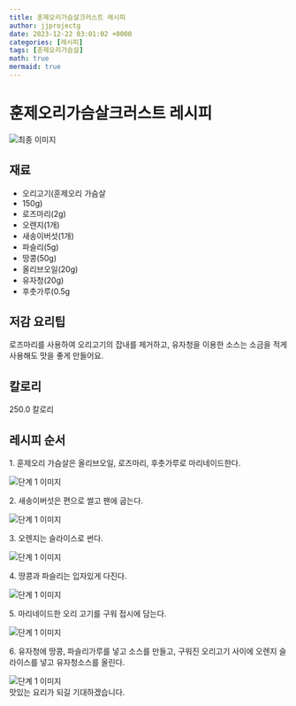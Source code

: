 ```yaml
---
title: 훈제오리가슴살크러스트 레시피
author: jjprojectg
date: 2023-12-22 03:01:02 +0000
categories: [레시피]
tags: [훈제오리가슴살]
math: true
mermaid: true
---
```

<meta name="og:type" content="website"/>
<meta charset="UTF-8"/>
<div class="header">
  <h1>훈제오리가슴살크러스트 레시피</h1>
</div>

<div class="container my-4">
  <div class="row">
    <div class="col-12 col-md-6">
      <div class="recipe-image">
        <img src="http://www.foodsafetykorea.go.kr/uploadimg/cook/10_00642_2.png" class="step-image" alt="최종 이미지"/>
      </div>
    </div>
    <div class="col-12 col-md-6">
      <div class="ingredients">
        <h2>재료</h2>
        <ul class="card">
          <li> 오리고기(훈제오리 가슴살 </li>
          <li>  150g) </li>
          <li>  로즈마리(2g) </li>
          <li>  오렌지(1개) </li>
          <li> 새송이버섯(1개) </li>
          <li>  파슬리(5g) </li>
          <li>  땅콩(50g) </li>
          <li>  올리브오일(20g) </li>
          <li> 유자청(20g) </li>
          <li>  후춧가루(0.5g </li>
</ul>
      </div>
    </div>
    <div class="col-12 col-md-6">
      <div class="ingredients">
        <h2>저감 요리팁</h2>
        <div class="card"> 
          <p>
            로즈마리를 사용하여 오리고기의 잡내를 제거하고, 유자청을 이용한 소스는 소금을 적게 사용해도 맛을 좋게 만들어요.
          </p>
        </div>
      </div>
      <div class="ingredients">
        <h2>칼로리</h2>
        <div class="card"> 
          <p>
            250.0 칼로리
          </p>
        </div>
      </div>
    </div>
  </div>

  <h2 class="my-4">레시피 순서</h2>
  <div class="card recipe-card">
    <div class="card-body recipe-step">
      <p class="card-text step-description">1. 훈제오리 가슴살은 올리브오일,
로즈마리, 후춧가루로
마리네이드한다.</p>
      <img src="http://www.foodsafetykorea.go.kr/uploadimg/cook/20_00642_1.png" alt="단계 1 이미지" class="step-image"/>
    </div>
  </div>
  <div class="card recipe-card">
    <div class="card-body recipe-step">
      <p class="card-text step-description">2. 새송이버섯은 편으로 썰고 팬에
굽는다.</p>
      <img src="http://www.foodsafetykorea.go.kr/uploadimg/cook/20_00642_2.png" alt="단계 1 이미지" class="step-image"/>
    </div>
  </div>
  <div class="card recipe-card">
    <div class="card-body recipe-step">
      <p class="card-text step-description">3. 오렌지는 슬라이스로 썬다.</p>
      <img src="http://www.foodsafetykorea.go.kr/uploadimg/cook/20_00642_3.png" alt="단계 1 이미지" class="step-image"/>
    </div>
  </div>
  <div class="card recipe-card">
    <div class="card-body recipe-step">
      <p class="card-text step-description">4. 땅콩과 파슬리는 입자있게 다진다.</p>
      <img src="http://www.foodsafetykorea.go.kr/uploadimg/cook/20_00642_4.png" alt="단계 1 이미지" class="step-image"/>
    </div>
  </div>
  <div class="card recipe-card">
    <div class="card-body recipe-step">
      <p class="card-text step-description">5. 마리네이드한 오리 고기를 구워 접시에
담는다.</p>
      <img src="http://www.foodsafetykorea.go.kr/uploadimg/cook/20_00642_5.png" alt="단계 1 이미지" class="step-image"/>
    </div>
  </div>
  <div class="card recipe-card">
    <div class="card-body recipe-step">
      <p class="card-text step-description">6. 유자청에 땅콩, 파슬리가루를 넣고
소스를 만들고, 구워진 오리고기
사이에 오렌지 슬라이스를 넣고
유자청소스를 올린다.</p>
      <img src="http://www.foodsafetykorea.go.kr/uploadimg/cook/20_00642_6.png" alt="단계 1 이미지" class="step-image"/>
    </div>
  </div>

</div>
맛있는 요리가 되길 기대하겠습니다.
